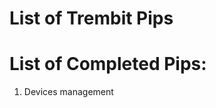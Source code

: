 <!-- TITLE: Pips -->
<!-- SUBTITLE: A quick summary of Pips -->

# List of Trembit Pips

# List of Completed Pips:
1. Devices management
